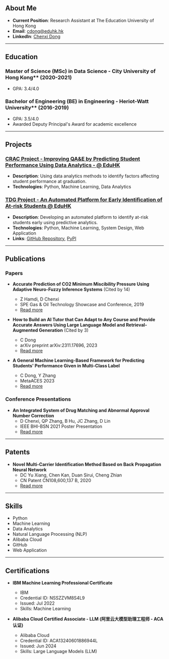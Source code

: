 
## About Me

- **Current Position**: Research Assistant at The Education University of Hong Kong
- **Email**: [cdong@eduhk.hk](mailto:cdong@eduhk.hk)
- **LinkedIn**: [Chenxi Dong](https://www.linkedin.com/in/chenxi-d-263324227/)

---

## Education
### Master of Science (MSc) in Data Science - City University of Hong Kong** (2020-2021)
- GPA: 3.4/4.0

### Bachelor of Engineering (BE) in Engineering - Heriot-Watt University** (2016-2019)
- GPA: 3.5/4.0
- Awarded Deputy Principal's Award for academic excellence
---

## Projects

### [CRAC Project - Improving QA&E by Predicting Student Performance Using Data Analytics - @ EduHK](https://www.lttc.eduhk.hk/events/20240410_2/)
- **Description**: Using data analytics methods to identify factors affecting student performance at graduation.
- **Technologies**: Python, Machine Learning, Data Analytics

### [TDG Project - An Automated Platform for Early Identification of At-risk Students @ EduHK](https://app.lib.eduhk.hk/tl/node/407)
- **Description**: Developing an automated platform to identify at-risk students early using predictive analytics.
- **Technologies**: Python, Machine Learning, System Design, Web Application
- **Links**: [GitHub Repository](https://github.com/098765d/dualPredictor), [PyPI](https://pypi.org/project/dualPredictor/)

---

## Publications

### Papers
- **Accurate Prediction of CO2 Minimum Miscibility Pressure Using Adaptive Neuro-Fuzzy Inference Systems** (Cited by 14)
  - Z Hamdi, D Chenxi
  - SPE Gas & Oil Technology Showcase and Conference, 2019
  - [Read more](https://onepetro.org/SPEGOTS/proceedings-abstract/19GOTS/2-19GOTS/219885)

- **How to Build an AI Tutor that Can Adapt to Any Course and Provide Accurate Answers Using Large Language Model and Retrieval-Augmented Generation** (Cited by 3)
  - C Dong
  - arXiv preprint arXiv:2311.17696, 2023
  - [Read more](https://arxiv.org/abs/2311.17696)

- **A General Machine Learning-Based Framework for Predicting Students' Performance Given in Multi-Class Label**
  - C Dong, Y Zhang
  - MetaACES 2023
  - [Read more](https://www.eduhk.hk/metaaces2023/download/MetaACES%202023-Proceedings.pdf)

### Conference Presentations
- **An Integrated System of Drug Matching and Abnormal Approval Number Correction**
  - D Chenxi, QP Zhang, B Hu, JC Zhang, D Lin
  - IEEE BHI-BSN 2021 Poster Presentation
  - [Read more](https://docs.google.com/presentation/d/1Yv-vgErBwZpsDU6caslx5lfWU0TXFe8u/edit?usp=sharing&ouid=103405228218175523912&rtpof=true&sd=true)

---

## Patents
- **Novel Multi-Carrier Identification Method Based on Back Propagation Neural Network**
  - DC Yu Xiang, Chen Kan, Duan Sirui, Cheng Zhian
  - CN Patent CN108,600,137 B, 2020
  - [Read more](https://patents.google.com/patent/CN108600137B/en)

---

## Skills

<ul class="skill-list">
  <li>Python</li>
  <li>Machine Learning</li>
  <li>Data Analytics</li>
  <li>Natural Language Processing (NLP)</li>
  <li>Alibaba Cloud</li>
  <li>GitHub</li>
  <li>Web Application</li>
</ul>

---

## Certifications

- **IBM Machine Learning Professional Certificate**
  - IBM
  - Credential ID: NSSZZVM8S4L9
  - Issued: Jul 2022
  - Skills: Machine Learning

- **Alibaba Cloud Certified Associate - LLM (阿里云大模型助理工程师 - ACA认证)**
  - Alibaba Cloud
  - Credential ID: ACA13240601886944L
  - Issued: Jun 2024
  - Skills: Large Language Models (LLM)
